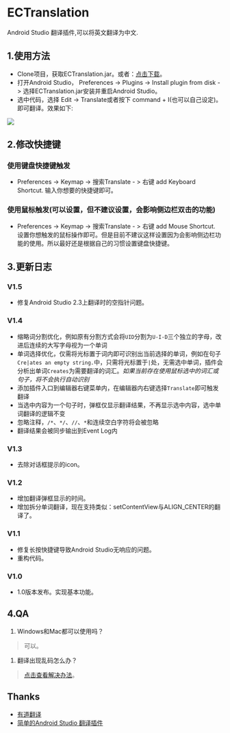 # ECTranslation

Android Studio 翻译插件,可以将英文翻译为中文.

## 1.使用方法

- Clone项目，获取ECTranslation.jar。或者：[点击下载](https://github.com/Skykai521/ECTranslation/releases)。
- 打开Android Studio， Preferences -> Plugins -> Install plugin from disk -> 选择ECTranslation.jar安装并重启Android Studio。
- 选中代码，选择 Edit -> Translate或者按下 command + I(也可以自己设定)。即可翻译。效果如下:

![](./img/translation_img.png)

## 2.修改快捷键

### 使用键盘快捷键触发
- Preferences -> Keymap -> 搜索Translate - > 右键 add Keyboard Shortcut. 输入你想要的快捷键即可。

### 使用鼠标触发(可以设置，但不建议设置，会影响侧边栏双击的功能)
- Preferences -> Keymap -> 搜索Translate - > 右键 add Mouse Shortcut. 设置你想触发的鼠标操作即可。但是目前不建议这样设置因为会影响侧边栏功能的使用。所以最好还是根据自己的习惯设置键盘快捷键。

## 3.更新日志

### V1.5
- 修复Android Studio 2.3上翻译时的空指针问题。

### V1.4
- 缩略词分割优化，例如原有分割方式会将`UID`分割为`U-I-D`三个独立的字母，改进后连续的大写字母视为一个单词    
- 单词选择优化，仅需将光标置于词内即可识别出当前选择的单词，例如在句子`Cre|ates an empty string.`中，只需将光标置于`|`处，无需选中单词，插件会分析出单词`Creates`为需要翻译的词汇。*如果当前存在使用鼠标选中的词汇或句子，将不会执行自动识别*    
- 添加插件入口到编辑器右键菜单内，在编辑器内右键选择`Translate`即可触发翻译    
- 当选中内容为一个句子时，弹框仅显示翻译结果，不再显示选中内容，选中单词翻译的逻辑不变    
- 忽略注释，`/*`、`*/`、`//`、`*`和连续空白字符将会被忽略
- 翻译结果会被同步输出到Event Log内

### V1.3
- 去除对话框提示的icon。

### V1.2
- 增加翻译弹框显示的时间。
- 增加拆分单词翻译，现在支持类似：setContentView与ALIGN_CENTER的翻译了。

### V1.1
- 修复长按快捷键导致Android Studio无响应的问题。
- 重构代码。

### V1.0
- 1.0版本发布。实现基本功能。

## 4.QA

1. Windows和Mac都可以使用吗？
  
  > 可以。

1. 翻译出现乱码怎么办？
  
  > [点击查看解决办法](https://github.com/Skykai521/ECTranslation/issues/6)。

## Thanks
- [有道翻译](http://fanyi.youdao.com/openapi?path=data-mode)
- [简单的Android Studio 翻译插件](http://blog.csdn.net/loucyin/article/details/50983172)

